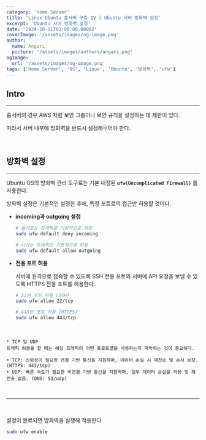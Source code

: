 ```yaml
---
category: 'Home Server'
title: 'Linux Ubuntu 홈서버 구축 IV | Ubuntu 서버 방화벽 설정'
excerpt: 'Ubuntu 서버 방화벽 설정'
date: '2024-10-11T02:00:00.0000Z'
coverImage: '/assets/images/og-image.png'
author:
  name: Angari
  picture: '/assets/images/authors/angari.png'
ogImage:
  url: '/assets/images/og-image.png'
tags: ['Home Server', 'OS', 'Linux', 'Ubuntu', '방화벽', 'ufw']
---
```


## **Intro**
---

홈서버의 경우 AWS 처럼 보안 그룹이나 보안 규칙을 설정하는 데 제한이 있다.

따라서 서버 내부에 방화벽을 반드시 설정해두어야 한다.

<br>

## **방화벽 설정**
---

Ubuntu OS의 방화벽 관리 도구로는 기본 내장된 **`ufw(Uncomplicated Firewall)`** 를 사용한다. 


방화벽 설정은 기본적인 설정한 후에, 특정 포트로의 접근만 허용할 것이다.

- **incoming과 outgoing 설정**

  ```zsh
  # 들어오는 트래픽을 기본적으로 차단
  sudo ufw default deny incoming

  # 나가는 트래픽은 기본적으로 허용
  sudo ufw default allow outgoing
  ```

- **전용 포트 허용**

  서버에 원격으로 접속할 수 있도록 SSH 전용 포트와 서버에 API 요청을 보낼 수 있도록 HTTPS 전용 포트를 허용한다.

  ```zsh
  # 22번 포트 허용 (SSH)
  sudo ufw allow 22/tcp

  # 443번 포트 허용 (HTTPS)
  sudo ufw allow 443/tcp
  ```

<br>

```
* TCP 및 UDP
트래픽 허용을 할 때는 해당 트래픽이 어떤 프로토콜을 사용하는지 파악하는 것이 중요하다.

• TCP: 신뢰성이 필요한 연결 기반 통신을 지원하며, 데이터 손실 시 재전송 및 순서 보장. (HTTPS: 443/tcp)
• UDP: 빠른 속도가 필요한 비연결 기반 통신을 지원하며, 일부 데이터 손실을 허용 및 재전송 없음. (DNS: 53/udp)
```

<br>

---

<br>

설정이 완료되면 방화벽을 실행해 적용한다.

```zsh
sudo ufw enable
```